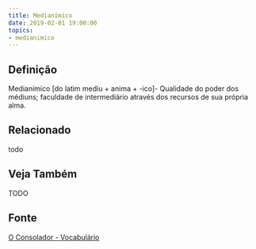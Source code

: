 ```yaml
---
title: Medianímico
date: 2019-02-01 19:00:00
topics:
- medianimico
---
```


## Definição
Medianímico [do latim mediu + anima + -ico]- Qualidade do poder dos médiuns;
faculdade de intermediário através dos recursos de sua própria alma.


## Relacionado
todo

## Veja Também
TODO

## Fonte
[O Consolador - Vocabulário](http://www.oconsolador.com.br/linkfixo/vocabulario/principal.html)

